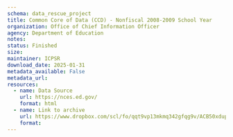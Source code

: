```yaml
---
schema: data_rescue_project 
title: Common Core of Data (CCD) - Nonfiscal 2008-2009 School Year
organization: Office of Chief Information Officer
agency: Department of Education
notes: 
status: Finished
size: 
maintainer: ICPSR
download_date: 2025-01-31
metadata_available: False
metadata_url: 
resources:
  - name: Data Source
    url: https://nces.ed.gov/
    format: html
  - name: Link to archive
    url: https://www.dropbox.com/scl/fo/qqt9vp13mkmq342gfqg9v/ACB50xdupUzk0BiA7txXcA0?rlkey=q5xwpfjxw9su3xhmtw5h00xr4&dl=0
    format: 
---
```

